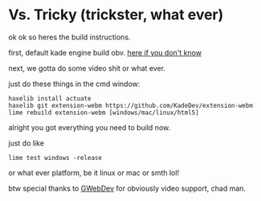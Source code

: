 # Vs. Tricky (trickster, what ever)

ok ok so heres the build instructions.

first, default kade engine build obv. [here if you don't know](https://kadedev.github.io/Kade-Engine/building)

next, we gotta do some video shit or what ever.

just do these things in the cmd window:

```
haxelib install actuate
haxelib git extension-webm https://github.com/KadeDev/extension-webm
lime rebuild extension-webm [windows/mac/linux/html5]
```

alright you got everything you need to build now.

just do like

```
lime test windows -release
```

or what ever platform, be it linux or mac or smth lol!


btw special thanks to [GWebDev](https://github.com/GrowtopiaFli) for obviously video support, chad man.
